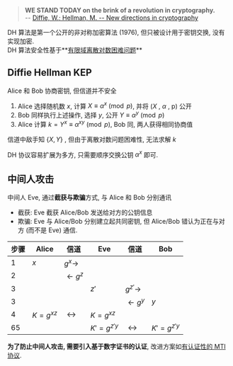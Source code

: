 > **WE STAND TODAY on the brink of a revolution in cryptography.**  
> -- [Diffie, W.; Hellman, M. -- New directions in cryptography](https://drive.google.com/open?id=1ROHVZjHb6rskYYETAOaYdIpj7cqmszsX)

DH 算法是第一个公开的非对称加密算法 (1976), 但只被设计用于密钥交换, 没有实现加密.   
DH 算法安全性基于**[有限域离散对数困难问题](../../../../Math/数论/欧拉定理.md)**

## Diffie Hellman KEP

Alice 和 Bob 协商密钥, 但信道并不安全  

1. Alice 选择随机数 $x$,  计算 $X\equiv\alpha^{x}\pmod p$, 并将 ${} (X\text{ , }\alpha\text{ , p}) {}$ 公开
2. Bob 同样执行上述操作, 选择 $y$, 公开 ${} Y\equiv\alpha^{y}\pmod p {}$
3. Alice 计算 $k=Y^{x}\equiv\alpha^{xy}\pmod p$, Bob 同, 两人获得相同协商值

信道中敌手知 ${} \{X, Y\} {}$ , 但由于离散对数问题困难性, 无法求解 $k$

DH 协议容易扩展为多方, 只需要顺序交换公钥 $\alpha^{x}$ 即可.

## 中间人攻击

中间人 Eve, 通过**截获与欺骗**方式, 与 Alice 和 Bob 分别通讯  

- 截获: Eve 截获 Alice/Bob 发送给对方的公钥信息
- 欺骗: Eve 与 Alice/Bob 分别建立起共同密钥, 但 Alice/Bob 错认为正在与对方 (而不是 Eve) 通信.

| 步骤 | Alice      | 信道                        | Eve         | 信道                        | Bob         |
| ---- | ---------- | --------------------------- | ----------- | --------------------------- | ----------- |
| 1    | $x$        | $g^{x}\to$                  |             |                             |             |
| 2    |            | $\leftarrow g^{z}$          |         |                 |             |
| 3    |            |                             | $z'$        | $g^{z'}\to$                            |             |
| 3    |            |                             |             | $\leftarrow g^{y}$          | $y$          |
| 4    | $K=g^{xz}$ | ${} \longleftrightarrow {}$ | $K=g^{xz}$  |                             |             |
| 65   |            |                             | ${} K'=g^{z'y} {}$ | ${} \longleftrightarrow {}$ | $K'=g^{z'y}$ |

**为了防止中间人攻击, 需要引入基于数字证书的认证**, 改进方案如[有认证性的 MTI 协议](../安全协议/认证的密钥协商协议/基于公钥的认证密钥协商.md).
